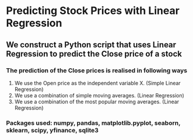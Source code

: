 # Predicting Stock Prices with Linear Regression

## We construct a Python script that uses Linear Regression to predict the Close price of a stock

### The prediction of the Close prices is realised in following ways

1. We use the Open price as the independent variable X. (Simple Linear Regression)
2. We use a combination of simple moving averages. (Linear Regression)
3. We use a combination of the most popular moving averages. (Linear Regression)

### Packages used: numpy, pandas, matplotlib.pyplot, seaborn, sklearn, scipy, yfinance, sqlite3
